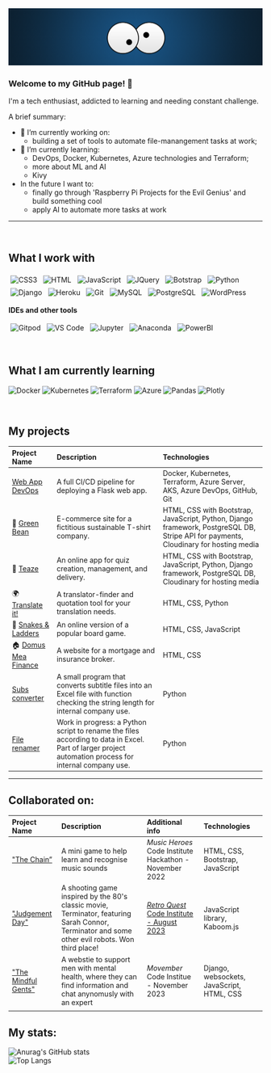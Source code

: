 <img src="eyes.png" alt="banner">

### Welcome to my GitHub page! 👋 

I'm a tech enthusiast, addicted to learning and needing constant challenge.<br>

A brief summary: 
- 🔭 I’m currently working on:
    -  building a set of tools to automate file-manangement tasks at work;
- 🌱 I’m currently learning:
    - DevOps, Docker, Kubernetes, Azure technologies and Terraform;
    - more about ML and AI
    - Kivy
- In the future I want to:
  -  finally go through 'Raspberry Pi Projects for the Evil Genius' and build something cool
  -  apply AI to automate more tasks at work
  
---
<br>

What I work with
--

<p>
<img src="https://img.shields.io/badge/-CSS3-1572B6?logo=css3&logoColor=white&style=for-the-badge" alt="CSS3" style="padding:4px;">
<img src="https://img.shields.io/badge/-HTML5-E34F26?logo=HTML5&logoColor=white&style=for-the-badge" alt="HTML" style="padding: 4px;">
<img src="https://img.shields.io/badge/-JavaScript-F7DF1E?logo=JavaScript&logoColor=white&style=for-the-badge" alt="JavaScript" style="padding: 4px;">
<img src="https://img.shields.io/badge/-JQuery-0769AD?logo=JQuery&logoColor=white&style=for-the-badge" alt="JQuery" style="padding: 4px;">
<img src="https://img.shields.io/badge/-Bootstrap-7952B3?logo=Bootstrap&logoColor=white&style=for-the-badge" alt="Botstrap" style="padding: 4px;">
<img src="https://img.shields.io/badge/-Python-3776AB?logo=Python&&logoColor=white&style=for-the-badge" alt="Python" style="padding: 4px;">
<img src="https://img.shields.io/badge/-Django-092E20?logo=Django&logoColor=white&style=for-the-badge" alt="Django" style="padding: 4px;">
<img src="https://img.shields.io/badge/-Heroku-430098?logo=Heroku&logoColor=white&style=for-the-badge" alt="Heroku" style="padding: 4px;">
<img src="https://img.shields.io/badge/-Git-F05032?logo=Git&logoColor=white&style=for-the-badge" alt="Git" style="padding: 4px;">
<img src="https://img.shields.io/badge/-MySQL-21759B?logo=MySQL&logoColor=white&style=for-the-badge" alt="MySQL" style="padding: 4px;">
<img src="https://img.shields.io/badge/-PostgreSQL-4169E1?logo=PostgreSQL&logoColor=white&style=for-the-badge" alt="PostgreSQL" style="padding: 4px;">
<img src="https://img.shields.io/badge/-WordPress-21759B?logo=Wordpress&logoColor=white&style=for-the-badge" alt="WordPress" style="padding: 4px;">
</p>

__IDEs and other tools__
<p>
<img src="https://img.shields.io/badge/-Gitpod-FFAE33?logo=Gitod&logoColor=white&style=for-the-badge" alt="Gitpod" style="padding: 4px;">
<img src="https://img.shields.io/badge/-VSCode-007ACC?logo=VSCode&logoColor=white&style=for-the-badge" alt="VS Code" style="padding: 4px;">
<img src="https://img.shields.io/badge/-Jupyter-F37626?logo=Jupyter&logoColor=white&style=for-the-badge" alt="Jupyter" style="padding: 4px;">
<img src="https://img.shields.io/badge/-Anaconda-44A833?logo=Anaconda&logoColor=white&style=for-the-badge" alt="Anaconda" style="padding: 4px;">
<img src="https://img.shields.io/badge/-PowerBI-F2C811?logo=PowerBI&logoColor=white&style=for-the-badge" alt="PowerBI" style="padding: 4px;">
</p>
<br>

What I am currently learning 
--
<p>
<img src="https://img.shields.io/badge/-Docker-2496ED?logo=Docker&logoColor=white&style=for-the-badge" alt="Docker">
<img src="https://img.shields.io/badge/-Kubernetes-3371e3?logo=Docker&logoColor=white&style=for-the-badge" alt="Kubernetes">
<img src="https://img.shields.io/badge/-Terraform-7b42bc?logo=Docker&logoColor=white&style=for-the-badge" alt="Terraform">
<img src="https://img.shields.io/badge/-Azure-0067b8?logo=Docker&logoColor=white&style=for-the-badge" alt="Azure">
<img src="https://img.shields.io/badge/-Pandas-150458?logo=Pandas&logoColor=white&style=for-the-badge" alt="Pandas">
<img src="https://img.shields.io/badge/-Plotly-3F4F75?logo=Plotly&logoColor=white&style=for-the-badge" alt="Plotly">
</p>

<!-- 
### What I am currently working on
---
<p>
Coming soon... 💪 👏
</p> -->
<br>

My projects
--

| Project Name | Description  | Technologies   |   
|:---|:---|:---|
|  [Web App DevOps](https://github.com/Koko-66/Web-App-DevOps-Project) | A full CI/CD pipeline for deploying a Flask web app. | Docker, Kubernetes, Terraform, Azure Server, AKS, Azure DevOps, GitHub, Git |
| 👕 [Green Bean](https://github.com/Koko-66/green_bean_shop)  |  E-commerce site for a fictitious sustainable T-shirt company. |HTML, CSS with Bootstrap, JavaScript, Python, Django framework, PostgreSQL DB, Stripe API for payments, Cloudinary for hosting media  |
| 📇 [Teaze](https://github.com/Koko-66/teaze)   | An online app for quiz creation, management, and delivery.  | HTML, CSS with Bootstrap, JavaScript, Python, Django framework, PostgreSQL DB, Cloudinary for hosting media  | 
| 🌍 [Translate it!](https://github.com/Koko-66/Translate_it)  | A translator-finder and quotation tool for your translation needs.  |  HTML, CSS, Python | 
| 🐍 [Snakes & Ladders](https://github.com/Koko-66/snakes-and-ladders)  |  An online version of a popular board game. | HTML, CSS, JavaScript   | 
| 🏠 [Domus Mea Finance](https://github.com/Koko-66/Project1_Domus-mea-finance)  | A website for a mortgage and insurance broker.  |  HTML, CSS | 
|  [Subs converter](https://github.com/Koko-66/subs-converter) | A small program that converts subtitle files into an Excel file with function checking the string length for internal company use. | Python  | 
|  [File renamer](https://github.com/Koko-66/file_renamer/) | Work in progress: a Python script to rename the files according to data in Excel. Part of larger project automation process for internal company use. | Python  | 

-------------------


Collaborated on:
---

| Project Name | Description  | Additional info | Technologies   |   
|:---|:---|:---|:---|
| ["The Chain”](https://github.com/CraigThomasson/team-5-music-game-)  | A mini game to help learn and recognise music sounds | _Music Heroes_ Code Institute Hackathon - November 2022 | HTML, CSS, Bootstrap, JavaScript  | 
|  ["Judgement Day"](https://github.com/stephendawsondev/j-day) | A shooting game inspired by the 80's classic movie, Terminator, featuring Sarah Connor, Terminator and some other evil robots. Won third place!| [_Retro Quest_ Code Institute - August 2023](https://hackathon.codeinstitute.net/showcase/138/)   | JavaScript library, Kaboom.js  | 
| ["The Mindful Gents"](https://github.com/rinalds98/mindful-gents)   | A webstie to support men with mental health, where they can find information and chat anynomusly with an expert | _Movember_ Code Institue - November 2023 | Django, websockets, JavaScript, HTML, CSS |
|  |   |  |    |   



My stats:
---

![Anurag's GitHub stats](https://github-readme-stats.vercel.app/api?username=koko-66&show_icons=true&theme=merko&style=compact)<br>
![Top Langs](https://github-readme-stats.vercel.app/api/top-langs/?username=koko-66&theme=merko&layout=compact)
